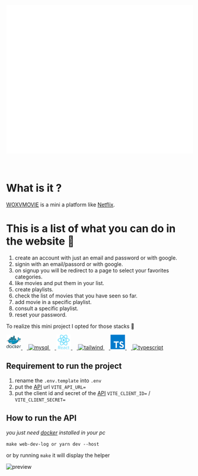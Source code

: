 <div align="center">
	<br>
	<a href="https://woxv.ddns.net">
		<img src="woxvmovie_banner.svg" width="800" height="400" alt="Click to see the source">
	</a>
	<br>
</div>
	<br/>
	<br/>

# What is it ?
<a href="https://woxv.ddns.net">WOXVMOVIE</a> is a mini a platform like <a href="https://netflix.com/">Netflix</a>.


# This is a list of what you can do in the website 🚀

1. create an account with just an email and password or with google.
2. signin with an email/passord or with google.
3. on signup you will be redirect to a page to select your favorites categories.
4. like movies and put them in your list.
5. create playlists.
6. check the list of movies that you have seen so far.
7. add movie in a specific playlist.
8. consult a specific playlist.
9. reset your password.

To realize this mini project I opted for those stacks 🎉

<a href="https://www.docker.com/" target="_blank" rel="noreferrer"> <img src="https://raw.githubusercontent.com/devicons/devicon/master/icons/docker/docker-original-wordmark.svg" alt="docker" width="40" height="40"/> </a>&nbsp;&nbsp;&nbsp;<a href="https://www.framer.com/motion/" target="_blank" rel="noreferrer"> <img src="https://user-images.githubusercontent.com/51588681/158126636-ebb2e97b-77d2-474d-abfd-1cb81f2eb1c9.svg" alt="mysql" width="40" height="40"/> </a>&nbsp;&nbsp;&nbsp;<a href="https://reactjs.org/" target="_blank" rel="noreferrer"> <img src="https://raw.githubusercontent.com/devicons/devicon/master/icons/react/react-original-wordmark.svg" alt="react" width="40" height="40"/> </a>&nbsp;&nbsp;&nbsp;<a href="https://tailwindcss.com/" target="_blank" rel="noreferrer"> <img src="https://www.vectorlogo.zone/logos/tailwindcss/tailwindcss-icon.svg" alt="tailwind" width="40" height="40"/> </a>&nbsp;&nbsp;&nbsp;<a href="https://www.typescriptlang.org/" target="_blank" rel="noreferrer"> <img src="https://raw.githubusercontent.com/devicons/devicon/master/icons/typescript/typescript-original.svg" alt="typescript" width="40" height="40"/> </a>&nbsp;&nbsp;&nbsp;<a href="https://www.typescriptlang.org/" target="_blank" rel="noreferrer"> <img src="https://user-images.githubusercontent.com/51588681/158127328-b1a235e9-4b12-493a-993f-4cfca76af8a7.svg" alt="typescript" width="40" height="40"/> </a>

## Requirement to run the project

1. rename the `.env.template` into `.env`
2. put the [API]("https://github.com/Abdillah-Epi/woxv-movie-api") url `VITE_API_URL=`
3. put the client id and secret of the [API]("https://github.com/Abdillah-Epi/woxv-movie-api") `VITE_CLIENT_ID=` / `VITE_CLIENT_SECRET=`

## How to run the API
*you just need [docker](https://docs.docker.com/get-docker/) installed in your pc*
````
make web-dev-log or yarn dev --host
````
or by running `make` it will display the helper

![preview](https://github.com/Abdillah-Epi/woxvmovie/blob/master/woxvmoie.gif)
